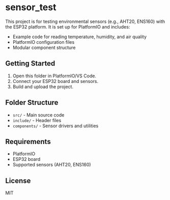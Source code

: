 # sensor_test

This project is for testing environmental sensors (e.g., AHT20, ENS160) with the ESP32 platform. It is set up for PlatformIO and includes:

- Example code for reading temperature, humidity, and air quality
- PlatformIO configuration files
- Modular component structure

## Getting Started
1. Open this folder in PlatformIO/VS Code.
2. Connect your ESP32 board and sensors.
3. Build and upload the project.

## Folder Structure
- `src/` - Main source code
- `include/` - Header files
- `components/` - Sensor drivers and utilities

## Requirements
- PlatformIO
- ESP32 board
- Supported sensors (AHT20, ENS160)

## License
MIT
